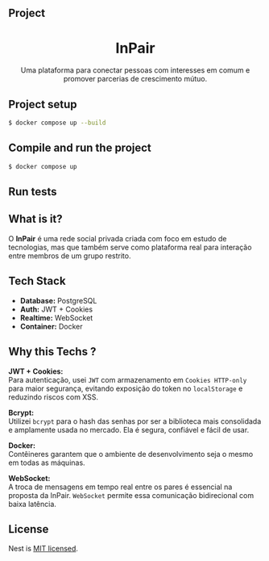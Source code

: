 ## Project
<h1 align="center">InPair</h1>
<p align="center">Uma plataforma para conectar pessoas com interesses em comum e promover parcerias de crescimento mútuo.</p>

## Project setup

```bash
$ docker compose up --build
```

## Compile and run the project
```bash
$ docker compose up
```
## Run tests

## What is it?
<p>O <strong>InPair</strong> é uma rede social privada criada com foco em estudo de tecnologias, mas que também serve como plataforma real para interação entre membros de um grupo restrito.</p>

## Tech Stack 
<ul>    
<li><strong>Database:</strong> PostgreSQL</li>
<li><strong>Auth:</strong> JWT + Cookies</li> 
<li><strong>Realtime:</strong> WebSocket</li>
<li><strong>Container:</strong> Docker</li> 
</ul>

## Why this Techs ? 
<p>
  <strong>JWT + Cookies:</strong><br />
  Para autenticação, usei <code>JWT</code> com armazenamento em <code>Cookies HTTP-only</code> para maior segurança, evitando exposição do token no <code>localStorage</code> e reduzindo riscos com XSS.
</p>

<p>
  <strong>Bcrypt:</strong><br />
  Utilizei <code>bcrypt</code> para o hash das senhas por ser a biblioteca mais consolidada e amplamente usada no mercado. Ela é segura, confiável e fácil de usar.
</p>

<p>
  <strong>Docker:</strong><br />
  Contêineres garantem que o ambiente de desenvolvimento seja o mesmo em todas as máquinas.
</p>

<p>
  <strong>WebSocket:</strong><br />
  A troca de mensagens em tempo real entre os pares é essencial na proposta da InPair. <code>WebSocket</code> permite essa comunicação bidirecional com baixa latência.
</p>

## License

Nest is [MIT licensed](https://github.com/nestjs/nest/blob/master/LICENSE).
